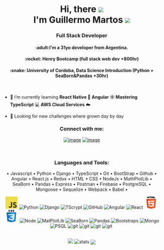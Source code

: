 <h1 align="center">Hi, there  <img height="40" src="https://emoji.gg/assets/emoji/5750-dawave.gif"> <br/> I'm Guillermo Martos <img height="40" src="https://emoji.gg/assets/emoji/6500_wfhparrot.gif"></h1>

<h3 align="center"> Full Stack Developer </h3>

<h4 align="center">:adult:I'm a 31yo developer from Argentina. </h4>
<h4 align="center">:rocket: Henry Bootcamp (full stack web dev +800hr) </h4>
<h4 align="center">:snake: University of Cordoba, Data Science Introduction (Python + SeaBorn&Pandas +30hr) </h4>

<br/>


- :seedling: I’m currently learning **React Native 📱** **Angular** 🕸️ **Mastering TypeScript** 💻 **AWS Cloud Services** ☁️

- :eyes: Looking for new challenges where grown day by day

<h3 align="center">Connect with me:</h3>
<div align="center">

[![image](https://img.shields.io/badge/LinkedIn-0077B5?style=for-the-badge&logo=linkedin&logoColor=white)](https://www.linkedin.com/in/guillermo-luis-martos-7a01b6156/)
[![image](https://img.shields.io/badge/Gmail-D14836?style=for-the-badge&logo=gmail&logoColor=white)](mailto:guille.l.martos@gmail.com)

  
</div>
<br/>


<h3 align="center">Languages and Tools:</h3>

<p align="center"> • Javascript • Python • Django • TypeScript • Git • BootStrap • Github • Angular • React.js • Redux • HTML • CSS • NodeJs • MathPlotLib • SeaBorn • Pandas • Express • Postman • Firebase • PostgreSQL • Mongoose • Sequelize • Webpack • Babel • </p>


<div align="center"> 
    <img src="https://raw.githubusercontent.com/devicons/devicon/master/icons/javascript/javascript-original.svg" alt="JScript" width="40" height="40"/>
    <img src="https://upload.wikimedia.org/wikipedia/commons/thumb/c/c3/Python-logo-notext.svg/1200px-Python-logo-notext.svg.png" alt="Python" width="40" height="40"/>
    <img src="https://img2.freepng.es/20180711/rtc/kisspng-django-web-development-web-framework-python-softwa-django-5b45d913f29027.4888902515313042119936.jpg" alt="Django" width="40" height="40"/>
    <img src="https://www.vectorlogo.zone/logos/typescriptlang/typescriptlang-icon.svg" alt="TScrypt" width="40" height="40"/> 
    <img src="https://cdn-icons-png.flaticon.com/512/25/25231.png" width="45" height="40" alt="GitHub"/> 
    <img src="https://upload.wikimedia.org/wikipedia/commons/thumb/c/cf/Angular_full_color_logo.svg/2048px-Angular_full_color_logo.svg.png" width="45" height="40" alt="Angular"/> 
    <img src="https://upload.wikimedia.org/wikipedia/commons/thumb/4/47/React.svg/512px-React.svg.png" alt="React" width="45" height="40"/> 
    <img src="https://raw.githubusercontent.com/devicons/devicon/master/icons/html5/html5-original-wordmark.svg" alt="html5" width="45" height="40"/> 
    <img src="https://raw.githubusercontent.com/devicons/devicon/master/icons/css3/css3-original-wordmark.svg" alt="css3" width="45" height="40"/> 
    <img src="https://cdn.worldvectorlogo.com/logos/nodejs-icon.svg" alt="Node" width="40" height="40"/> 
    <img src="https://upload.wikimedia.org/wikipedia/commons/thumb/8/84/Matplotlib_icon.svg/1200px-Matplotlib_icon.svg.png" alt="MatPlotLib" width="40" height="40"/> 
    <img src="https://user-images.githubusercontent.com/315810/92254506-fe7bef80-ee9e-11ea-8701-9d63ff858e0a.png" alt="SeaBorn" width="40" height="40"/> 
    <img src="https://upload.wikimedia.org/wikipedia/commons/thumb/2/22/Pandas_mark.svg/250px-Pandas_mark.svg.png" alt="Pandas" width="40" height="40"/> 
    <img src="https://upload.wikimedia.org/wikipedia/commons/thumb/b/b2/Bootstrap_logo.svg/1200px-Bootstrap_logo.svg.png" alt="Bootstraps" width="40" height="40"/> 
    <img src="https://www.vectorlogo.zone/logos/mongodb/mongodb-ar21.svg" alt="Mongo" width="95" height="45"/> 
    <img src="https://www.vectorlogo.zone/logos/postgresql/postgresql-icon.svg" alt="PSQL" width="40" height="40"/> 
    <img src="https://www.vectorlogo.zone/logos/git-scm/git-scm-icon.svg" alt="git" width="40" height="40"/> 
  <img src="https://camo.githubusercontent.com/c795856c6306f78db65e0b2da98e216731ab0669e911c6fb05260bd546c70f41/68747470733a2f2f64333377756272666b69306c36382e636c6f756466726f6e742e6e65742f376131393763666534343534386363316133663538313135326166373061333035316531313637312f37386466382f696d672f626162656c2e737667" alt="git" width="40" height="40"/> 
    <img src="https://camo.githubusercontent.com/93b32389bf746009ca2370de7fe06c3b5146f4c99d99df65994f9ced0ba41685/68747470733a2f2f7777772e766563746f726c6f676f2e7a6f6e652f6c6f676f732f676574706f73746d616e2f676574706f73746d616e2d69636f6e2e737667" alt="git" width="40" height="40"/> 
  <img src="https://camo.githubusercontent.com/7e98cb6db3805ca16447adf245fd9b7d82372f4e7b4d7b8a71e9fbeba4a15d7f/68747470733a2f2f7374617469632d30302e69636f6e6475636b2e636f6d2f6173736574732e30302f66696c652d747970652d73657175656c697a652d69636f6e2d343433783531322d636b307a38316a332e706e67" alt="git" width="40" height="40"/> 
  <img /> 
  
</div>
<br/>

<p align= "center">
  
  <img height= "200" src="https://github-readme-stats.vercel.app/api/top-langs/?username=GuillermoMartos&theme=react&show_icons=true&include_all_commits=true" />
  <img src="https://github-readme-stats.vercel.app/api?username=GuillermoMartos&layout=compact" height"300" alt="stats"/>
  <a href="https://github.com/anuraghazra/convoychat">
  <img align="center" src="https://github-readme-stats.vercel.app/api/pin/?username=GuillermoMartos&repo=github-readme-stats" />
</a>
</p> 
